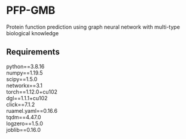 # PFP-GMB
Protein function prediction using graph neural network with multi-type biological knowledge

## Requirements
python==3.8.16   
numpy==1.19.5     
scipy==1.5.0   
networkx==3.1   
torch==1.12.0+cu102   
dgl==1.1.1+cu102   
click==7.1.2   
ruamel.yaml==0.16.6   
tqdm==4.47.0   
logzero==1.5.0   
joblib==0.16.0 
